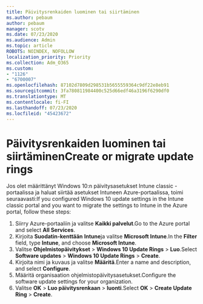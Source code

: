 ```yaml
---
title: Päivitysrenkaiden luominen tai siirtäminen
ms.author: pebaum
author: pebaum
manager: scotv
ms.date: 07/23/2020
ms.audience: Admin
ms.topic: article
ROBOTS: NOINDEX, NOFOLLOW
localization_priority: Priority
ms.collection: Adm_O365
ms.custom:
- "1126"
- "6700007"
ms.openlocfilehash: 87102d7809d298531b5655559364c9df22e8eb91
ms.sourcegitcommit: 3fa780811984400c525d66edf46a3196f6290df0
ms.translationtype: MT
ms.contentlocale: fi-FI
ms.lasthandoff: 07/23/2020
ms.locfileid: "45423672"
---
```

# <a name="create-or-migrate-update-rings"></a><span data-ttu-id="e80e2-102">Päivitysrenkaiden luominen tai siirtäminen</span><span class="sxs-lookup"><span data-stu-id="e80e2-102">Create or migrate update rings</span></span>

<span data-ttu-id="e80e2-103">Jos olet määrittänyt Windows 10:n päivitysasetukset Intune classic -portaalissa ja haluat siirtää asetukset Intuneen Azure-portaalissa, toimi seuraavasti:</span><span class="sxs-lookup"><span data-stu-id="e80e2-103">If you configured Windows 10 update settings in the Intune classic portal and you want to migrate the settings to Intune in the Azure portal, follow these steps:</span></span>

1.  <span data-ttu-id="e80e2-104">Siirry Azure-portaaliin ja valitse **Kaikki palvelut**.</span><span class="sxs-lookup"><span data-stu-id="e80e2-104">Go to the Azure portal and select  **All Services**.</span></span>
2.  <span data-ttu-id="e80e2-105">Kirjoita **Suodatin-kenttään** **Intune**ja valitse **Microsoft Intune**.</span><span class="sxs-lookup"><span data-stu-id="e80e2-105">In the  **Filter**  field, type  **Intune**, and choose  **Microsoft Intune**.</span></span>
3.  <span data-ttu-id="e80e2-106">Valitse **Ohjelmistopäivitykset**   >   **Windows 10 Update Rings**   >   **Luo**.</span><span class="sxs-lookup"><span data-stu-id="e80e2-106">Select  **Software updates**  >  **Windows 10 Update Rings**  >  **Create**.</span></span>
4.  <span data-ttu-id="e80e2-107">Kirjoita nimi ja kuvaus ja valitse **Määritä**.</span><span class="sxs-lookup"><span data-stu-id="e80e2-107">Enter a name and description, and select  **Configure**.</span></span>
5.  <span data-ttu-id="e80e2-108">Määritä organisaation ohjelmistopäivitysasetukset.</span><span class="sxs-lookup"><span data-stu-id="e80e2-108">Configure the software update settings for your organization.</span></span>
6.  <span data-ttu-id="e80e2-109">Valitse **OK**  >  **Luo päivitysrenkaan**  >  **luonti**.</span><span class="sxs-lookup"><span data-stu-id="e80e2-109">Select  **OK** > **Create Update Ring** > **Create**.</span></span>